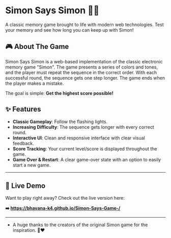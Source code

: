 # Simon Says Simon 🧠💡

A classic memory game brought to life with modern web technologies. Test your memory and see how long you can keep up with Simon!

## 🎮 About The Game

Simon Says Simon is a web-based implementation of the classic electronic memory game "Simon". The game presents a series of colors and tones, and the player must repeat the sequence in the correct order. With each successful round, the sequence gets one step longer. The game ends when the player makes a mistake.

The goal is simple: **Get the highest score possible!**

## ✨ Features

* **Classic Gameplay**: Follow the flashing lights.
* **Increasing Difficulty**: The sequence gets longer with every correct round.
* **Interactive UI**: Clean and responsive interface with clear visual feedback.
* **Score Tracking**: Your current level/score is displayed throughout the game.
* **Game Over & Restart**: A clear game-over state with an option to easily start a new game.

---

## 🚀 Live Demo

Want to play right away? Check out the live version here:

**➡️  https://bhavana-k4.github.io/Simon-Says-Game-/**

---

* A huge thanks to the creators of the original Simon game for the inspiration. 🙏❤
